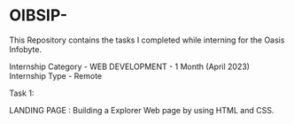 # OIBSIP-
This Repository contains the tasks I completed while interning for the Oasis Infobyte.

Internship Category - WEB DEVELOPMENT - 1 Month (April 2023) Internship Type - Remote

Task 1:

LANDING PAGE : Building a Explorer Web page by using HTML and CSS.
